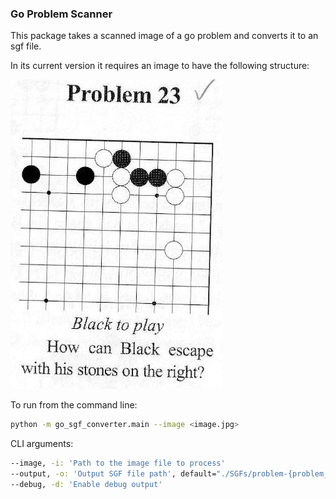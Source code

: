 ### Go Problem Scanner

This package takes a scanned image of a go problem and converts it to an sgf file.

In its current version it requires an image to have the following structure:

![Problem image](/problem_images/problem-23.jpg)

To run from the command line:

```bash
python -m go_sgf_converter.main --image <image.jpg>
```

CLI arguments:

```bash
--image, -i: 'Path to the image file to process'
--output, -o: 'Output SGF file path', default="./SGFs/problem-{problem_num}.sgf"
--debug, -d: 'Enable debug output'
```